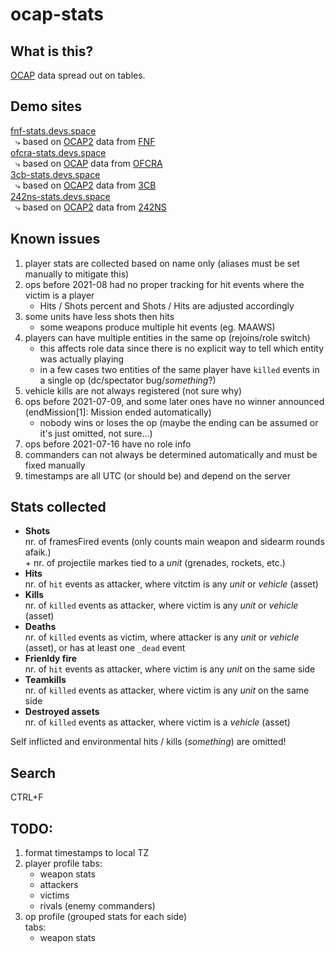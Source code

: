 # ocap-stats

## What is this?
[OCAP](https://github.com/OCAP2/OCAP) data spread out on tables.  


## Demo sites 
[fnf-stats.devs.space](https://fnf-stats.devs.space)  
 &nbsp; &rdca; based on [OCAP2](http://aar.fridaynightfight.org) data from [FNF](https://www.fridaynightfight.org)  
[ofcra-stats.devs.space](https://ofcra-stats.devs.space)  
 &nbsp; &rdca; based on [OCAP](https://game.ofcra.org/ocap) data from [OFCRA](https://ofcrav2.org)  
[3cb-stats.devs.space](https://3cb-stats.devs.space)  
 &nbsp; &rdca; based on [OCAP2](https://ocap.3commandobrigade.com) data from [3CB](https://www.3commandobrigade.com)  
[242ns-stats.devs.space](https://242ns-stats.devs.space)  
 &nbsp; &rdca; based on [OCAP2](http://server.242nightstalkers.com:5000) data from [242NS](https://steamcommunity.com/groups/242NS)  


## Known issues
  1. player stats are collected based on name only (aliases must be set manually to mitigate this)  
  1. ops before 2021-08 had no proper tracking for hit events where the victim is a player  
     * Hits / Shots percent and Shots / Hits are adjusted accordingly
  1. some units have less shots then hits  
     * some weapons produce multiple hit events (eg. MAAWS)
  1. players can have multiple entities in the same op (rejoins/role switch)  
     * this affects role data since there is no explicit way to tell which entity was actually playing
     * in a few cases two entities of the same player have `killed` events in a single op (dc/spectator bug/_something_?)
  1. vehicle kills are not always registered (not sure why)  
  1. ops before 2021-07-09, and some later ones have no winner announced (endMission[1]: Mission ended automatically)  
     * nobody wins or loses the op (maybe the ending can be assumed or it's just omitted, not sure...)
  1. ops before 2021-07-16 have no role info  
  1. commanders can not always be determined automatically and must be fixed manually  
  1. timestamps are all UTC (or should be) and depend on the server  


## Stats collected  
 * **Shots**  
   nr. of framesFired events (only counts main weapon and sidearm rounds afaik.)  
   \+ nr. of projectile markes tied to a _unit_ (grenades, rockets, etc.)  
 * **Hits**  
   nr. of `hit` events as attacker, where vitctim is any _unit_ or _vehicle_ (asset)  
 * **Kills**  
   nr. of `killed` events as attacker, where victim is any _unit_ or _vehicle_ (asset)  
 * **Deaths**  
   nr. of `killed` events as victim, where attacker is any _unit_ or _vehicle_ (asset), or has at least one `_dead` event  
 * **Frienldy fire**  
   nr. of `hit` events as attacker, where victim is any _unit_ on the same side  
 * **Teamkills**  
   nr. of `killed` events as attacker, where victim is any _unit_ on the same side  
 * **Destroyed assets**  
   nr. of `killed` events as attacker, where victim is a _vehicle_ (asset)  

Self inflicted and environmental hits / kills (_something_) are omitted!  


## Search
CTRL+F


## TODO:
  1. format timestamps to local TZ  
  1. player profile tabs:  
      * weapon stats  
      * attackers  
      * victims  
      * rivals (enemy commanders)  
  1. op profile (grouped stats for each side)  
     tabs:  
      * weapon stats 

